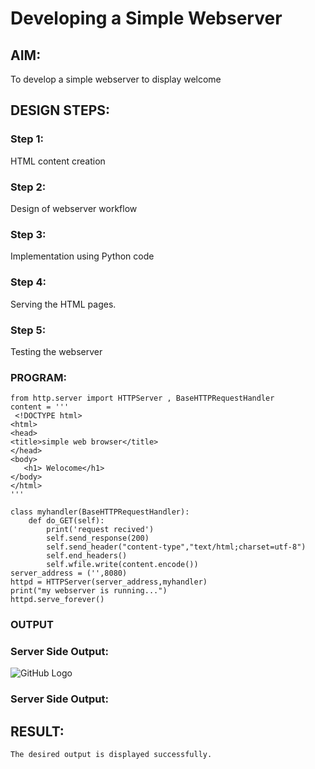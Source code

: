 # Developing a Simple Webserver
## AIM:
To develop a simple webserver to display welcome

## DESIGN STEPS:
### Step 1: 
HTML content creation
### Step 2:
Design of webserver workflow
### Step 3:
Implementation using Python code
### Step 4:
Serving the HTML pages.
### Step 5:
Testing the webserver

### PROGRAM:
```
from http.server import HTTPServer , BaseHTTPRequestHandler
content = '''
 <!DOCTYPE html>
<html>
<head>
<title>simple web browser</title>
</head>
<body>
   <h1> Welocome</h1>
</body>
</html>
'''

class myhandler(BaseHTTPRequestHandler):
    def do_GET(self):
        print('request recived')
        self.send_response(200)
        self.send_header("content-type","text/html;charset=utf-8")
        self.end_headers()
        self.wfile.write(content.encode())
server_address = ('',8080)
httpd = HTTPServer(server_address,myhandler)
print("my webserver is running...")
httpd.serve_forever()        
```
### OUTPUT
### Server Side Output:
   ![GitHub Logo](./images/server%20output.png)
### Server Side Output:
   


## RESULT:
    The desired output is displayed successfully.
